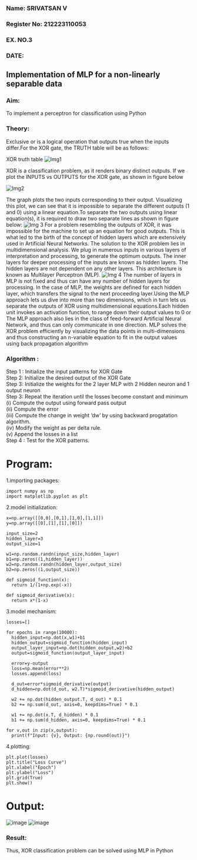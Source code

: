<H3>Name: SRIVATSAN V</H3>
<H3>Register No: 212223110053</H3>
<H3>EX. NO.3</H3>
<H3>DATE:</H3>

<H2 aligh = center> Implementation of MLP for a non-linearly separable data</H2>

<h3>Aim:</h3>
To implement a perceptron for classification using Python

<H3>Theory:</H3>
Exclusive or is a logical operation that outputs true when the inputs differ.For the XOR gate, the TRUTH table will be as follows:

XOR truth table
![Img1](https://user-images.githubusercontent.com/112920679/195774720-35c2ed9d-d484-4485-b608-d809931a28f5.gif)

XOR is a classification problem, as it renders binary distinct outputs. If we plot the INPUTS vs OUTPUTS for the XOR gate, as shown in figure below

![Img2](https://user-images.githubusercontent.com/112920679/195774898-b0c5886b-3d58-4377-b52f-73148a3fe54d.gif)

The graph plots the two inputs corresponding to their output. Visualizing this plot, we can see that it is impossible to separate the different outputs (1 and 0) using a linear equation.To separate the two outputs using linear equation(s), it is required to draw two separate lines as shown in figure below:
![Img 3](https://user-images.githubusercontent.com/112920679/195775012-74683270-561b-4a3a-ac62-cf5ddfcf49ca.gif)
For a problem resembling the outputs of XOR, it was impossible for the machine to set up an equation for good outputs. This is what led to the birth of the concept of hidden layers which are extensively used in Artificial Neural Networks. The solution to the XOR problem lies in multidimensional analysis. We plug in numerous inputs in various layers of interpretation and processing, to generate the optimum outputs.
The inner layers for deeper processing of the inputs are known as hidden layers. The hidden layers are not dependent on any other layers. This architecture is known as Multilayer Perceptron (MLP).
![Img 4](https://user-images.githubusercontent.com/112920679/195775183-1f64fe3d-a60e-4998-b4f5-abce9534689d.gif)
The number of layers in MLP is not fixed and thus can have any number of hidden layers for processing. In the case of MLP, the weights are defined for each hidden layer, which transfers the signal to the next proceeding layer.Using the MLP approach lets us dive into more than two dimensions, which in turn lets us separate the outputs of XOR using multidimensional equations.Each hidden unit invokes an activation function, to range down their output values to 0 or The MLP approach also lies in the class of feed-forward Artificial Neural Network, and thus can only communicate in one direction. MLP solves the XOR problem efficiently by visualizing the data points in multi-dimensions and thus constructing an n-variable equation to fit in the output values using back propagation algorithm

<h3>Algorithm :</H3>

Step 1 : Initialize the input patterns for XOR Gate<BR>
Step 2: Initialize the desired output of the XOR Gate<BR>
Step 3: Initialize the weights for the 2 layer MLP with 2 Hidden neuron  and 1 output neuron<BR>
Step 3: Repeat the  iteration  until the losses become constant and  minimum<BR>
    (i)  Compute the output using forward pass output<BR>
    (ii) Compute the error<BR>
	(iii) Compute the change in weight ‘dw’ by using backward progatation algorithm. <BR>
    (iv) Modify the weight as per delta rule.<BR>
    (v)  Append the losses in a list <BR>
Step 4 : Test for the XOR patterns.

# Program:
1.importing packages:
```
import numpy as np
import matplotlib.pyplot as plt
```
2.model initialization:
```
x=np.array([[0,0],[0,1],[1,0],[1,1]])
y=np.array([[0],[1],[1],[0]])

input_size=2
hidden_layer=3
output_size=1

w1=np.random.randn(input_size,hidden_layer)
b1=np.zeros((1,hidden_layer))
w2=np.random.randn(hidden_layer,output_size)
b2=np.zeros((1,output_size))

def sigmoid_function(x):
  return 1/(1+np.exp(-x))

def sigmoid_derivative(x):
  return x*(1-x)
```
3.model mechanism:
```
losses=[]

for epochs in range(10000):
  hidden_input=np.dot(x,w1)+b1
  hidden_output=sigmoid_function(hidden_input)
  output_layer_input=np.dot(hidden_output,w2)+b2
  output=sigmoid_function(output_layer_input)

  error=y-output
  loss=np.mean(error**2)
  losses.append(loss)

  d_out=error*sigmoid_derivative(output)
  d_hidden=np.dot(d_out, w2.T)*sigmoid_derivative(hidden_output)

  w2 += np.dot(hidden_output.T, d_out) * 0.1
  b2 += np.sum(d_out, axis=0, keepdims=True) * 0.1

  w1 += np.dot(x.T, d_hidden) * 0.1
  b1 += np.sum(d_hidden, axis=0, keepdims=True) * 0.1

for v,out in zip(x,output):
  print(f"Input: {v}, Output: {np.round(out)}")
```
4.plotting:
```
plt.plot(losses)
plt.title("Loss Curve")
plt.xlabel("Epoch")
plt.ylabel("Loss")
plt.grid(True)
plt.show()
```
# Output:
![image](https://github.com/user-attachments/assets/6a1732d9-a4dd-4f65-9036-24a0c3dad0cf)
![image](https://github.com/user-attachments/assets/d934596f-e37a-4f6a-9d86-ce98148ad086)

<H3> Result:</H3>
Thus, XOR classification problem can be solved using MLP in Python 
